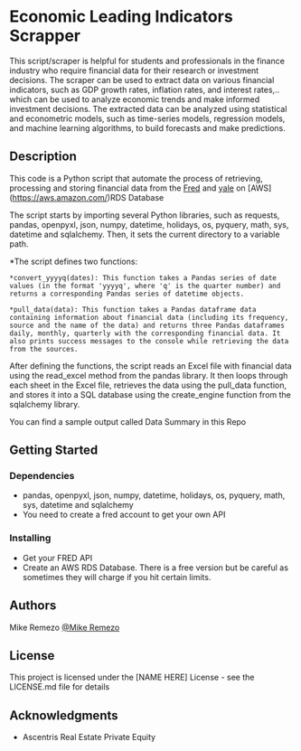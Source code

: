 # Economic Leading Indicators Scrapper

This script/scraper is helpful for students and professionals in the finance industry who require financial data for their research or investment decisions. The scraper can be used to extract data on various financial indicators, such as GDP growth rates, inflation rates, and interest rates,.. which can be used to analyze economic trends and make informed investment decisions. The extracted data can be analyzed using statistical and econometric models, such as time-series models, regression models, and machine learning algorithms, to build forecasts and make predictions. 


## Description

This code is a Python script that automate the process of retrieving, processing and storing financial data from the [Fred](https://fred.stlouisfed.org/) and [yale](http://www.econ.yale.edu/~shiller/) on [AWS] (https://aws.amazon.com/)RDS Database

The script starts by importing several Python libraries, such as requests, pandas, openpyxl, json, numpy, datetime, holidays, os, pyquery, math, sys, datetime and sqlalchemy. Then, it sets the current directory to a variable path.

*The script defines two functions:

    *convert_yyyyq(dates): This function takes a Pandas series of date values (in the format 'yyyyq', where 'q' is the quarter number) and returns a corresponding Pandas series of datetime objects.

    *pull_data(data): This function takes a Pandas dataframe data containing information about financial data (including its frequency, source and the name of the data) and returns three Pandas dataframes daily, monthly, quarterly with the corresponding financial data. It also prints success messages to the console while retrieving the data from the sources.

After defining the functions, the script reads an Excel file with financial data using the read_excel method from the pandas library. It then loops through each sheet in the Excel file, retrieves the data using the pull_data function, and stores it into a SQL database using the create_engine function from the sqlalchemy library.

You can find a sample output called Data Summary in this Repo


## Getting Started

### Dependencies

* pandas, openpyxl, json, numpy, datetime, holidays, os, pyquery, math, sys, datetime and sqlalchemy
* You need to create a fred account to get your own API

### Installing

* Get your FRED API
* Create an AWS RDS Database. There is a free version but be careful as sometimes they will charge if you hit certain limits.




## Authors


 Mike Remezo
 [@Mike Remezo](https://www.linkedin.com/in/mike-remezo)



## License

This project is licensed under the [NAME HERE] License - see the LICENSE.md file for details

## Acknowledgments


* Ascentris Real Estate Private Equity